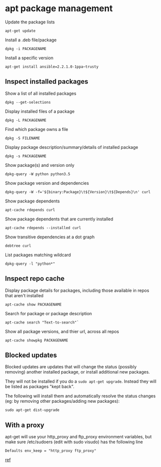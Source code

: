 # apt package management

Update the package lists

```
apt-get update
```

Install a .deb file/package

```
dpkg -i PACKAGENAME
```

Install a specific version

```
apt-get install ansible=2.2.1.0-1ppa~trusty
```

## Inspect installed packages

Show a list of all installed packages

```
dpkg --get-selections
```

Display installed files of a package

```
dpkg -L PACKAGENAME
```

Find which package owns a file

```
dpkg -S FILENAME
```

Display package description/summary/details of installed package

```
dpkg -s PACKAGENAME
```

Show package(s) and version only

```
dpkg-query -W python python3.5
```

Show package version and dependencies

```
dpkg-query -W -f='${binary:Package}\t${Version}\t${Depends}\n' curl
```

Show package dependents

```
apt-cache rdepends curl
```

Show package dependents that are currently installed

```
apt-cache rdepends --installed curl
```

Show transitive dependencies at a dot graph

```
debtree curl
```

List packages matching wildcard

```
dpkg-query -l "python*"
```

## Inspect repo cache

Display package details for packages, including those available in repos that aren't installed

```
apt-cache show PACKAGENAME
```

Search for package or package description

```
apt-cache search "Text-to-search"`
```

Show all package versions, and thier url, across all repos

```
apt-cache showpkg PACKAGENAME
```

## Blocked updates

Blocked updates are updates that will change the status (possibly removing) another installed package, or install additional new packages.

They will not be installed if you do a `sudo apt-get upgrade`. Instead they will be listed as packages "kept back".

The following will install them and automatically resolve the status changes (eg: by removing other packages/adding new packages):

```
sudo apt-get dist-upgrade
```

## With a proxy

apt-get will use your http_proxy and ftp_proxy environment variables, but make sure /etc/sudoers (edit with sudo visudo) has the following line

```
Defaults env_keep = "http_proxy ftp_proxy"
```

[ref](http://askubuntu.com/questions/7470/how-to-run-sudo-apt-get-update-through-proxy-in-commandline)
